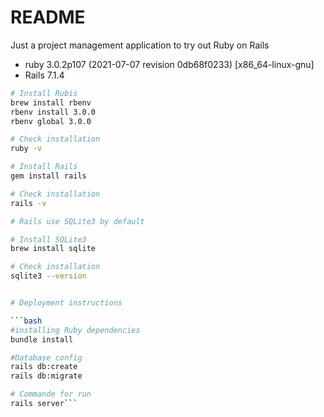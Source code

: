
# README

Just a project management application to try out Ruby on Rails

* ruby 3.0.2p107 (2021-07-07 revision 0db68f0233) [x86_64-linux-gnu]
* Rails 7.1.4

```bash
# Install Rubis
brew install rbenv
rbenv install 3.0.0
rbenv global 3.0.0

# Check installation
ruby -v

# Install Rails
gem install rails

# Check installation
rails -v

# Rails use SQLite3 by default

# Install SQLite3
brew install sqlite

# Check installation
sqlite3 --version


# Deployment instructions

```bash
#installing Ruby dependencies
bundle install

#Database config
rails db:create
rails db:migrate

# Commande for run
rails server```


